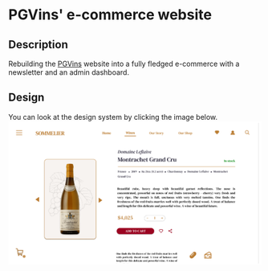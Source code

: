 # PGVins' e-commerce website

## Description
Rebuilding the [PGVins](http://www.pgvins.be/) website into a fully fledged e-commerce with a newsletter and an admin dashboard.

## Design
You can look at the design system by clicking the image below.
<img src="/assets/pgvins_screenshots.png" href="https://www.figma.com/file/BqK8njVlXnVk6mOjO8pwhY/pgvins?node-id=50%3A9&t=G9XDd5ruePyEJqHu-1" />
